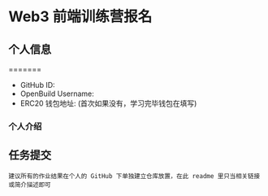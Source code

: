 # Web3 前端训练营报名
## 个人信息

=======
* GitHub ID:
* OpenBuild Username:
* ERC20 钱包地址: (首次如果没有，学习完毕钱包在填写)

### 个人介绍

## 任务提交

`建议所有的作业结果在个人的 GitHub 下单独建立仓库放置，在此 readme 里只当相关链接或简介描述即可`
